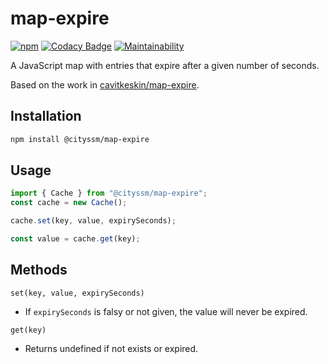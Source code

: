 # map-expire

[![npm](https://badgen.net/npm/v/@cityssm/map-expire)](https://www.npmjs.com/package/@cityssm/map-expire)
[![Codacy Badge](https://api.codacy.com/project/badge/Grade/cf6937317a1544c08dcddbf7e5a1a944)](https://app.codacy.com/gh/cityssm/map-expire?utm_source=github.com&utm_medium=referral&utm_content=cityssm/map-expire&utm_campaign=Badge_Grade_Dashboard)
[![Maintainability](https://api.codeclimate.com/v1/badges/cbc3e8116e8049ceb7b0/maintainability)](https://codeclimate.com/github/cityssm/map-expire/maintainability)

A JavaScript map with entries that expire after a given number of seconds.

Based on the work in
[cavitkeskin/map-expire](https://github.com/cavitkeskin/map-expire).

## Installation

```bash
npm install @cityssm/map-expire
```

## Usage

```javascript
import { Cache } from "@cityssm/map-expire";
const cache = new Cache();

cache.set(key, value, expirySeconds);

const value = cache.get(key);
```

## Methods

`set(key, value, expirySeconds)`

-   If `expirySeconds` is falsy or not given, the value will never be expired.

`get(key)`

-   Returns undefined if not exists or expired.
